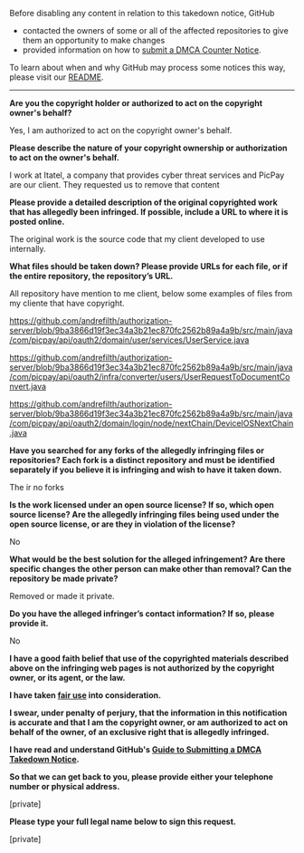 Before disabling any content in relation to this takedown notice, GitHub
- contacted the owners of some or all of the affected repositories to give them an opportunity to make changes
- provided information on how to [submit a DMCA Counter Notice](https://docs.github.com/en/articles/guide-to-submitting-a-dmca-counter-notice).

To learn about when and why GitHub may process some notices this way, please visit our [README](https://github.com/github/dmca/blob/master/README.md).

---

**Are you the copyright holder or authorized to act on the copyright owner's behalf?**

Yes, I am authorized to act on the copyright owner's behalf.

**Please describe the nature of your copyright ownership or authorization to act on the owner's behalf.**

I work at Itatel, a company that provides cyber threat services and PicPay are our client. They requested us to remove that content

**Please provide a detailed description of the original copyrighted work that has allegedly been infringed. If possible, include a URL to where it is posted online.**

The original work is the source code that my client developed to use internally.

**What files should be taken down? Please provide URLs for each file, or if the entire repository, the repository’s URL.**

All repository have mention to me client, below some examples of files from my cliente that have copyright.

https://github.com/andrefilth/authorization-server/blob/9ba3866d19f3ec34a3b21ec870fc2562b89a4a9b/src/main/java/com/picpay/api/oauth2/domain/user/services/UserService.java

https://github.com/andrefilth/authorization-server/blob/9ba3866d19f3ec34a3b21ec870fc2562b89a4a9b/src/main/java/com/picpay/api/oauth2/infra/converter/users/UserRequestToDocumentConvert.java

https://github.com/andrefilth/authorization-server/blob/9ba3866d19f3ec34a3b21ec870fc2562b89a4a9b/src/main/java/com/picpay/api/oauth2/domain/login/node/nextChain/DeviceIOSNextChain.java

**Have you searched for any forks of the allegedly infringing files or repositories? Each fork is a distinct repository and must be identified separately if you believe it is infringing and wish to have it taken down.**

The ir no forks

**Is the work licensed under an open source license? If so, which open source license? Are the allegedly infringing files being used under the open source license, or are they in violation of the license?**

No

**What would be the best solution for the alleged infringement? Are there specific changes the other person can make other than removal? Can the repository be made private?**

Removed or made it private.

**Do you have the alleged infringer’s contact information? If so, please provide it.**

No

**I have a good faith belief that use of the copyrighted materials described above on the infringing web pages is not authorized by the copyright owner, or its agent, or the law.**

**I have taken <a href="https://www.lumendatabase.org/topics/22">fair use</a> into consideration.**

**I swear, under penalty of perjury, that the information in this notification is accurate and that I am the copyright owner, or am authorized to act on behalf of the owner, of an exclusive right that is allegedly infringed.**

**I have read and understand GitHub's <a href="https://docs.github.com/articles/guide-to-submitting-a-dmca-takedown-notice/">Guide to Submitting a DMCA Takedown Notice</a>.**

**So that we can get back to you, please provide either your telephone number or physical address.**

[private]

**Please type your full legal name below to sign this request.**

[private]

